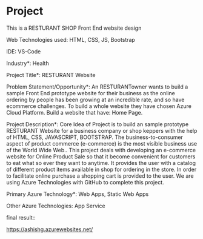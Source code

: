# Project
This is a RESTURANT SHOP Front End website design

Web Technologies used: HTML, CSS, JS, Bootstrap

IDE: VS-Code

Industry*: Health

Project Title*: RESTURANT Website

Problem Statement/Opportunity*: An RESTURANTowner wants to build a sample Front End prototype website for their business as the online ordering by people has been growing at an incredible rate, and so have ecommerce challenges. To build a whole website they have chosen Azure Cloud Platform. Build a website that have: Home Page.

Project Description*: Core Idea of Project is to build an sample prototype RESTURANT Website for a business company or shop keppers with the help of HTML, CSS, JAVASCRIPT, BOOTSTRAP. The business-to-consumer aspect of product commerce (e-commerce) is the most visible business use of the World Wide Web.. This project deals with developing an e-commerce website for Online Product Sale so that it become convenient for customers to eat what so ever they want to anytime. It provides the user with a catalog of different product items available in shop for ordering in the store. In order to facilitate online purchase a shopping cart is provided to the user. We are using Azure Technologies with GitHub to complete this project.

Primary Azure Technology*: Web Apps, Static Web Apps

Other Azure Technologies: App Service



final result::

https://ashishg.azurewebsites.net/

